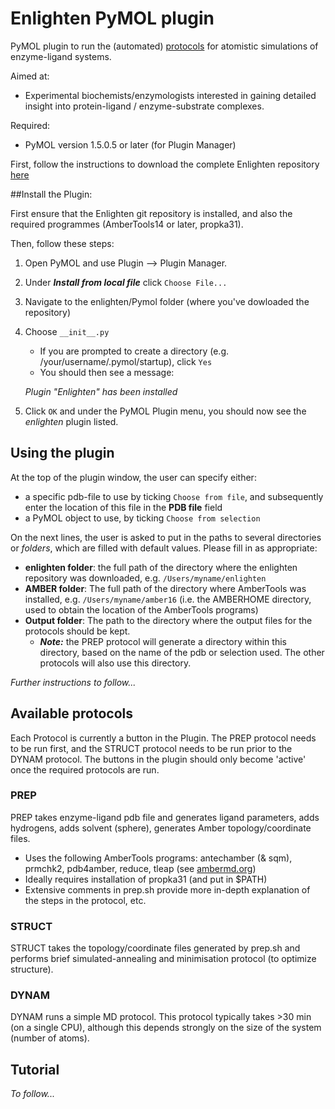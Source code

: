 Enlighten PyMOL plugin
============

PyMOL plugin to run the (automated) [protocols](https://github.com/marcvanderkamp/enlighten/blob/master/README.md) for atomistic simulations of enzyme-ligand systems.

Aimed at: 
- Experimental biochemists/enzymologists interested in gaining detailed insight into protein-ligand / enzyme-substrate complexes.

Required:
- PyMOL version 1.5.0.5 or later (for Plugin Manager)

First, follow the instructions to download the complete Enlighten repository [here](https://github.com/marcvanderkamp/enlighten/blob/master/README.md)


##Install the Plugin:   

First ensure that the Enlighten git repository is installed, and also the required programmes (AmberTools14 or later, propka31).

Then, follow these steps:

1. Open PyMOL and use Plugin --> Plugin Manager.
1. Under __*Install from local file*__ click `Choose File...` 
2. Navigate to the enlighten/Pymol folder (where you've dowloaded the repository)
3. Choose `__init__.py`
    - If you are prompted to create a directory (e.g. /your/username/.pymol/startup), click `Yes`
    - You should then see a message: 
     
   *Plugin "Enlighten" has been installed*
4. Click `OK` and under the PyMOL Plugin menu, you should now see the *enlighten* plugin listed.
 
      

## Using the plugin
At the top of the plugin window, the user can specify either:

- a specific pdb-file to use by ticking `Choose from file`, and subsequently enter the location of this file in the **PDB file** field
- a PyMOL object to use, by ticking `Choose from selection` 
  
  
  
On the next lines, the user is asked to put in the paths to several directories or *folders*, which are filled with default values. Please fill in as appropriate:

- **enlighten folder**: the full path of the directory where the enlighten repository was downloaded, e.g. `/Users/myname/enlighten`
- **AMBER folder**: The full path of the directory where AmberTools was installed, e.g. `/Users/myname/amber16` (i.e. the AMBERHOME directory, used to obtain the location of the AmberTools programs)
- **Output folder**: The path to the directory where the output files for the protocols should be kept. 
	- __*Note:*__ the PREP protocol will generate a directory within this directory, based on the name of the pdb or selection used. The other protocols will also use this directory.

 
 
 _Further instructions to follow..._




## Available protocols
Each Protocol is currently a button in the Plugin. The  PREP protocol needs to be run first, and the STRUCT protocol needs to be run prior to the DYNAM protocol. The buttons in the plugin should only become 'active' once the required protocols are run.

### PREP
PREP takes enzyme-ligand pdb file and generates ligand parameters, adds hydrogens, adds solvent (sphere), generates Amber topology/coordinate files.

- Uses the following AmberTools programs: antechamber (& sqm), prmchk2, pdb4amber, reduce, tleap  (see [ambermd.org](http://ambermd.org))
- Ideally requires installation of propka31 (and put in $PATH)
- Extensive comments in prep.sh provide more in-depth explanation of the steps in the protocol, etc.

### STRUCT
STRUCT takes the topology/coordinate files generated by prep.sh and performs brief simulated-annealing and minimisation protocol (to optimize structure).


### DYNAM
DYNAM runs a simple MD protocol. This protocol typically takes >30 min (on a single CPU), although this depends strongly on the size of the system (number of atoms).


## Tutorial
*To follow...*

